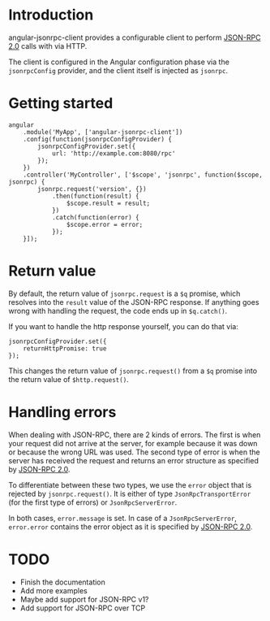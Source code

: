 # Introduction

angular-jsonrpc-client provides a configurable client to perform [JSON-RPC 2.0][JSONRPC2] calls with via HTTP.

The client is configured in the Angular configuration phase via the `jsonrpcConfig` provider, and the client itself is injected as `jsonrpc`.

[JSONRPC2]: http://www.jsonrpc.org/specification

# Getting started

```
angular
    .module('MyApp', ['angular-jsonrpc-client'])
    .config(function(jsonrpcConfigProvider) {
        jsonrpcConfigProvider.set({
            url: 'http://example.com:8080/rpc'
        });
    })
    .controller('MyController', ['$scope', 'jsonrpc', function($scope, jsonrpc) {
        jsonrpc.request('version', {})
            .then(function(result) {
                $scope.result = result;
            })
            .catch(function(error) {
                $scope.error = error;
            });
    }]);
```

# Return value

By default, the return value of `jsonrpc.request` is a `$q` promise, which resolves into the `result` value of the JSON-RPC response. If anything goes wrong with handling the request, the code ends up in `$q.catch()`.

If you want to handle the http response yourself, you can do that via:

```
jsonrpcConfigProvider.set({
    returnHttpPromise: true
});
```

This changes the return value of `jsonrpc.request()` from a `$q` promise into the return value of `$http.request()`.

# Handling errors

When dealing with JSON-RPC, there are 2 kinds of errors. The first is when your request did not arrive at the server, for example because it was down or because the wrong URL was used. The second type of error is when the server has received the request and returns an error structure as specified by [JSON-RPC 2.0][JSONRPC2].

To differentiate between these two types, we use the `error` object that is rejected by `jsonrpc.request()`. It is either of type `JsonRpcTransportError` (for the first type of errors) or `JsonRpcServerError`.

In both cases, `error.message` is set. In case of a `JsonRpcServerError`, `error.error` contains the error object as it is specified by [JSON-RPC 2.0][JSONRPC2].

# TODO

- Finish the documentation
- Add more examples
- Maybe add support for JSON-RPC v1?
- Add support for JSON-RPC over TCP

